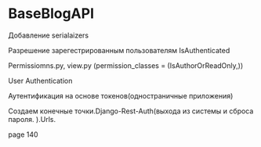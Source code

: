 # BaseBlogAPI


 Добавление serialaizers
 
 Разрешение зарегестрированным пользователям IsAuthenticated
 
 Permissiomns.py, view.py (permission_classes = (IsAuthorOrReadOnly,))
 
 User Authentication
 
 Аутентификация на основе токенов(одностраничные приложения)
 
 Создаем конечные точки.Django-Rest-Auth(выхода  из  системы  и  сброса  пароля. ).Urls.

page 140
